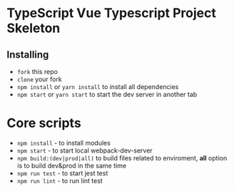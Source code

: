 # TypeScript Vue Typescript Project Skeleton

## Installing
* `fork` this repo
* `clone` your fork
* `npm install`  or `yarn install` to install all dependencies
* `npm start`  or `yarn start` to start the dev server in another tab

# Core scripts
- `npm install`  - to install modules
- `npm start` - to start local webpack-dev-server 
- `npm build:(dev|prod|all)` to build files related to enviroment, **all** option 
is to build dev&prod in the same time
- `npm run test` - to start jest test
- `npm run lint` - to run lint test
